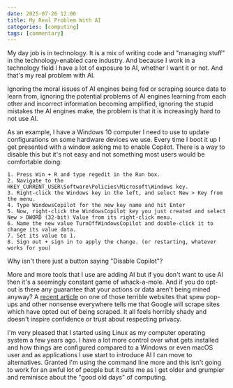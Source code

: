 ```yaml
---
date: 2025-07-26 12:00
title: My Real Problem With AI
categories: [computing]
tags: [commentary]
---
```


My day job is in technology. It is a mix of writing code and "managing stuff" in the technology-enabled care industry. And because I work in a technology field I have a lot of exposure to AI, whether I want it or not. And that's my real problem with AI.

Ignoring the moral issues of AI engines being fed or scraping source data to learn from, ignoring the potential problems of AI engines learning from each other and incorrect information becoming amplified, ignoring the stupid mistakes the AI engines make, the problem is that it is increasingly hard to not use AI.

As an example, I have a Windows 10 computer I need to use to update configurations on some hardware devices we use. Every time I boot it up I get presented with a window asking me to enable Copilot. There is a way to disable this but it's not easy and not something most users would be comfortable doing:

```
1. Press Win + R and type regedit in the Run box.
2. Navigate to the HKEY_CURRENT_USER\Software\Policies\Microsoft\Windows key.
3. Right-click the Windows key in the left, and select New > Key from the menu.
4. Type WindowsCopilot for the new key name and hit Enter
5. Now, right-click the WindowsCopilot key you just created and select New > DWORD (32-bit) Value from its right-click menu.
6. Name the new value TurnOffWindowsCopilot and double-click it to change its value data.
7. Set its value to 1.
8. Sign out + sign in to apply the change. (or restarting, whatever works for you)
```

Why isn't there just a button saying "Disable Copilot"?

More and more tools that I use are adding AI but if you don't want to use AI then it's a seemingly constant game of whack-a-mole. And if you do opt-out is there any guarantee that your actions or data aren't being mined anyway? A [recent article](https://futurism.com/googles-ai-scraping-sites-opt-out) on one of those terrible websites that spew pop-ups and other nonsense everywhere tells me that Google will scrape sites which have opted out of being scraped. It all feels horribly shady and doesn't inspire confidence or trust about respecting privacy.

I'm very pleased that I started using Linux as my computer operating system a few years ago. I have a lot more control over what gets installed and how things are configured compared to a Windows or even macOS user and as applications I use start to introduce AI I can move to alternatives. Granted I'm using the command line more and this isn't going to work for an awful lot of people but it suits me as I get older and grumpier and reminisce about the "good old days" of computing.


